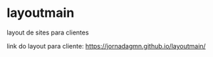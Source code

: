 # layoutmain
layout de sites para clientes

link do layout para cliente: https://jornadagmn.github.io/layoutmain/
